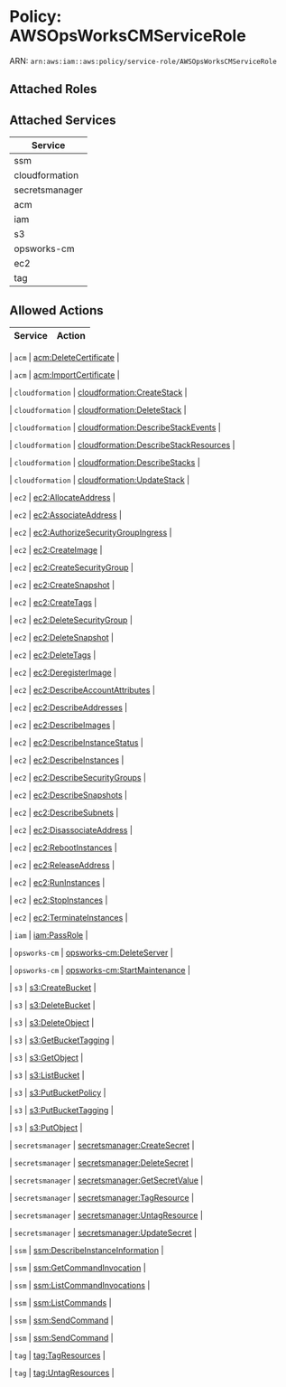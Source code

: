 # Policy: AWSOpsWorksCMServiceRole

ARN: `arn:aws:iam::aws:policy/service-role/AWSOpsWorksCMServiceRole`

## Attached Roles

## Attached Services

| Service |
|---------|
| ssm |
| cloudformation |
| secretsmanager |
| acm |
| iam |
| s3 |
| opsworks-cm |
| ec2 |
| tag |

## Allowed Actions

| Service | Action |
|:-------:|--------|

| `acm` | [acm:DeleteCertificate](../actions.md#acm:deletecertificate) |

| `acm` | [acm:ImportCertificate](../actions.md#acm:importcertificate) |

| `cloudformation` | [cloudformation:CreateStack](../actions.md#cloudformation:createstack) |

| `cloudformation` | [cloudformation:DeleteStack](../actions.md#cloudformation:deletestack) |

| `cloudformation` | [cloudformation:DescribeStackEvents](../actions.md#cloudformation:describestackevents) |

| `cloudformation` | [cloudformation:DescribeStackResources](../actions.md#cloudformation:describestackresources) |

| `cloudformation` | [cloudformation:DescribeStacks](../actions.md#cloudformation:describestacks) |

| `cloudformation` | [cloudformation:UpdateStack](../actions.md#cloudformation:updatestack) |

| `ec2` | [ec2:AllocateAddress](../actions.md#ec2:allocateaddress) |

| `ec2` | [ec2:AssociateAddress](../actions.md#ec2:associateaddress) |

| `ec2` | [ec2:AuthorizeSecurityGroupIngress](../actions.md#ec2:authorizesecuritygroupingress) |

| `ec2` | [ec2:CreateImage](../actions.md#ec2:createimage) |

| `ec2` | [ec2:CreateSecurityGroup](../actions.md#ec2:createsecuritygroup) |

| `ec2` | [ec2:CreateSnapshot](../actions.md#ec2:createsnapshot) |

| `ec2` | [ec2:CreateTags](../actions.md#ec2:createtags) |

| `ec2` | [ec2:DeleteSecurityGroup](../actions.md#ec2:deletesecuritygroup) |

| `ec2` | [ec2:DeleteSnapshot](../actions.md#ec2:deletesnapshot) |

| `ec2` | [ec2:DeleteTags](../actions.md#ec2:deletetags) |

| `ec2` | [ec2:DeregisterImage](../actions.md#ec2:deregisterimage) |

| `ec2` | [ec2:DescribeAccountAttributes](../actions.md#ec2:describeaccountattributes) |

| `ec2` | [ec2:DescribeAddresses](../actions.md#ec2:describeaddresses) |

| `ec2` | [ec2:DescribeImages](../actions.md#ec2:describeimages) |

| `ec2` | [ec2:DescribeInstanceStatus](../actions.md#ec2:describeinstancestatus) |

| `ec2` | [ec2:DescribeInstances](../actions.md#ec2:describeinstances) |

| `ec2` | [ec2:DescribeSecurityGroups](../actions.md#ec2:describesecuritygroups) |

| `ec2` | [ec2:DescribeSnapshots](../actions.md#ec2:describesnapshots) |

| `ec2` | [ec2:DescribeSubnets](../actions.md#ec2:describesubnets) |

| `ec2` | [ec2:DisassociateAddress](../actions.md#ec2:disassociateaddress) |

| `ec2` | [ec2:RebootInstances](../actions.md#ec2:rebootinstances) |

| `ec2` | [ec2:ReleaseAddress](../actions.md#ec2:releaseaddress) |

| `ec2` | [ec2:RunInstances](../actions.md#ec2:runinstances) |

| `ec2` | [ec2:StopInstances](../actions.md#ec2:stopinstances) |

| `ec2` | [ec2:TerminateInstances](../actions.md#ec2:terminateinstances) |

| `iam` | [iam:PassRole](../actions.md#iam:passrole) |

| `opsworks-cm` | [opsworks-cm:DeleteServer](../actions.md#opsworks-cm:deleteserver) |

| `opsworks-cm` | [opsworks-cm:StartMaintenance](../actions.md#opsworks-cm:startmaintenance) |

| `s3` | [s3:CreateBucket](../actions.md#s3:createbucket) |

| `s3` | [s3:DeleteBucket](../actions.md#s3:deletebucket) |

| `s3` | [s3:DeleteObject](../actions.md#s3:deleteobject) |

| `s3` | [s3:GetBucketTagging](../actions.md#s3:getbuckettagging) |

| `s3` | [s3:GetObject](../actions.md#s3:getobject) |

| `s3` | [s3:ListBucket](../actions.md#s3:listbucket) |

| `s3` | [s3:PutBucketPolicy](../actions.md#s3:putbucketpolicy) |

| `s3` | [s3:PutBucketTagging](../actions.md#s3:putbuckettagging) |

| `s3` | [s3:PutObject](../actions.md#s3:putobject) |

| `secretsmanager` | [secretsmanager:CreateSecret](../actions.md#secretsmanager:createsecret) |

| `secretsmanager` | [secretsmanager:DeleteSecret](../actions.md#secretsmanager:deletesecret) |

| `secretsmanager` | [secretsmanager:GetSecretValue](../actions.md#secretsmanager:getsecretvalue) |

| `secretsmanager` | [secretsmanager:TagResource](../actions.md#secretsmanager:tagresource) |

| `secretsmanager` | [secretsmanager:UntagResource](../actions.md#secretsmanager:untagresource) |

| `secretsmanager` | [secretsmanager:UpdateSecret](../actions.md#secretsmanager:updatesecret) |

| `ssm` | [ssm:DescribeInstanceInformation](../actions.md#ssm:describeinstanceinformation) |

| `ssm` | [ssm:GetCommandInvocation](../actions.md#ssm:getcommandinvocation) |

| `ssm` | [ssm:ListCommandInvocations](../actions.md#ssm:listcommandinvocations) |

| `ssm` | [ssm:ListCommands](../actions.md#ssm:listcommands) |

| `ssm` | [ssm:SendCommand](../actions.md#ssm:sendcommand) |

| `ssm` | [ssm:SendCommand](../actions.md#ssm:sendcommand) |

| `tag` | [tag:TagResources](../actions.md#tag:tagresources) |

| `tag` | [tag:UntagResources](../actions.md#tag:untagresources) |
